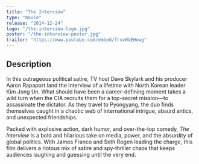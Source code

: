 ```yaml
---
title: "The Interview"
type: "movie"
release: "2014-12-24"
logo: "/the-interview-logo.jpg"
poster: "/the-interview-poster.jpg"
trailer: "https://www.youtube.com/embed/frsvWVEHowg"
---
```


## Description

In this outrageous political satire, TV host Dave Skylark and his producer Aaron Rapaport land the interview of a lifetime with North Korean leader Kim Jong Un. What should have been a career-defining moment takes a wild turn when the CIA recruits them for a top-secret mission—to assassinate the dictator. As they travel to Pyongyang, the duo finds themselves caught in a chaotic web of international intrigue, absurd antics, and unexpected friendships.

Packed with explosive action, dark humor, and over-the-top comedy, *The Interview* is a bold and hilarious take on media, power, and the absurdity of global politics. With James Franco and Seth Rogen leading the charge, this film delivers a riotous mix of satire and spy-thriller chaos that keeps audiences laughing and guessing until the very end.
